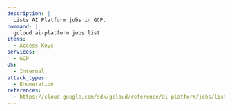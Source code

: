 ```yaml
---
description: |
  Lists AI Platform jobs in GCP.
command: |
  gcloud ai-platform jobs list
items:
  - Access Keys
services:
  - GCP
OS:
  - Internal
attack_types:
  - Enumeration
references:
  - https://cloud.google.com/sdk/gcloud/reference/ai-platform/jobs/list
---
```


